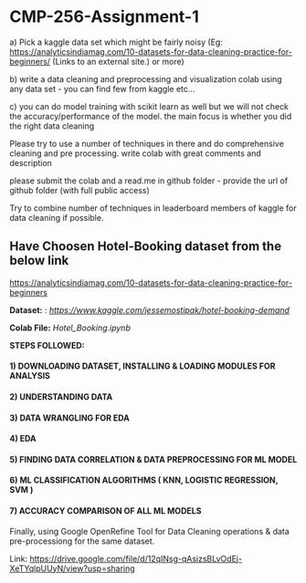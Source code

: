 # CMP-256-Assignment-1

a) Pick a kaggle data set which might be fairly noisy (Eg: https://analyticsindiamag.com/10-datasets-for-data-cleaning-practice-for-beginners/ (Links to an external site.) or more)

b) write a data cleaning and preprocessing  and visualization colab using any data set - you can find few from kaggle  etc...

c) you can do model training with scikit learn as well but we will not check the accuracy/performance of the model. the main focus is whether you did the right data 
cleaning

Please try to use a number of techniques in there and do comprehensive cleaning and pre processing. write colab with great comments and description 

please submit the colab and a read.me in github folder - provide the url of github folder (with full public access)

Try to combine number of techniques in leaderboard members of kaggle for data cleaning if possible. 

## Have Choosen Hotel-Booking dataset from the below link
 https://analyticsindiamag.com/10-datasets-for-data-cleaning-practice-for-beginners
 
**Dataset:** : _https://www.kaggle.com/jessemostipak/hotel-booking-demand_

**Colab File:** _Hotel_Booking.ipynb_

**STEPS FOLLOWED:**

#### 1) DOWNLOADING DATASET, INSTALLING & LOADING MODULES FOR ANALYSIS

#### 2) UNDERSTANDING DATA

#### 3) DATA WRANGLING FOR EDA

#### 4) EDA

#### 5) FINDING DATA CORRELATION & DATA PREPROCESSING FOR ML MODEL

#### 6) ML CLASSIFICATION ALGORITHMS ( KNN, LOGISTIC REGRESSION, SVM )

#### 7) ACCURACY COMPARISON OF ALL ML MODELS

Finally, using Google OpenRefine Tool for Data Cleaning operations &  data pre-processiong for the same dataset.

Link: https://drive.google.com/file/d/12qINsg-qAsizsBLvOdEj-XeTYqlpUUyN/view?usp=sharing

